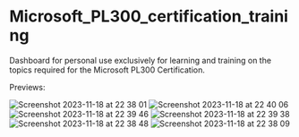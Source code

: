 # Microsoft_PL300_certification_training

Dashboard for personal use exclusively for learning and training on the topics required for the Microsoft PL300 Certification.

Previews:

![Screenshot 2023-11-18 at 22 38 01](https://github.com/ferrigo/Microsoft_PL300_certification_training/assets/90803914/b5b45a54-fd66-4362-81e4-8f570efed092)
![Screenshot 2023-11-18 at 22 40 06](https://github.com/ferrigo/Microsoft_PL300_certification_training/assets/90803914/d23c74b1-1f55-4072-986e-6f3eb2409b7c)
![Screenshot 2023-11-18 at 22 39 46](https://github.com/ferrigo/Microsoft_PL300_certification_training/assets/90803914/ffe1700c-7b68-4caa-ae21-adea0f97824a)
![Screenshot 2023-11-18 at 22 39 38](https://github.com/ferrigo/Microsoft_PL300_certification_training/assets/90803914/acfa243f-2c68-4e57-b120-186ec917fed8)
![Screenshot 2023-11-18 at 22 38 48](https://github.com/ferrigo/Microsoft_PL300_certification_training/assets/90803914/e9564013-74e5-492a-874b-c127d720f6c3)
![Screenshot 2023-11-18 at 22 38 09](https://github.com/ferrigo/Microsoft_PL300_certification_training/assets/90803914/7a86fff5-350b-47e8-9693-ab7fdc29e251)
